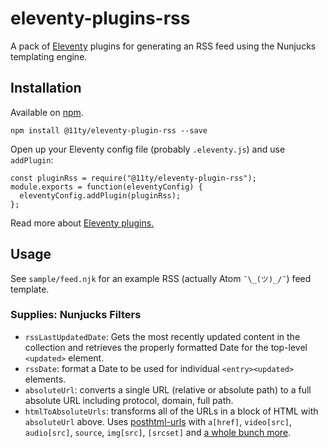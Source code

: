 # eleventy-plugins-rss

A pack of [Eleventy](https://github.com/11ty/eleventy) plugins for generating an RSS feed using the Nunjucks templating engine.

## Installation

Available on [npm](https://www.npmjs.com/package/@11ty/eleventy-plugin-rss).

```
npm install @11ty/eleventy-plugin-rss --save
```

Open up your Eleventy config file (probably `.eleventy.js`) and use `addPlugin`:

```
const pluginRss = require("@11ty/eleventy-plugin-rss");
module.exports = function(eleventyConfig) {
  eleventyConfig.addPlugin(pluginRss);
};
```

Read more about [Eleventy plugins.](https://www.11ty.io/docs/plugins/)

## Usage

See `sample/feed.njk` for an example RSS (actually Atom `¯\_(ツ)_/¯`) feed template.

### Supplies: Nunjucks Filters

* `rssLastUpdatedDate`: Gets the most recently updated content in the collection and retrieves the properly formatted Date for the top-level `<updated>` element.
* `rssDate`: format a Date to be used for individual `<entry><updated>` elements.
* `absoluteUrl`: converts a single URL (relative or absolute path) to a full absolute URL including protocol, domain, full path.
* `htmlToAbsoluteUrls`: transforms all of the URLs in a block of HTML with `absoluteUrl` above. Uses [posthtml-urls](https://github.com/posthtml/posthtml-urls) with `a[href]`, `video[src]`, `audio[src]`, `source`, `img[src]`, `[srcset]` and [a whole bunch more](https://github.com/posthtml/posthtml-urls/blob/307c91342a211b3f9fb22bc57264bbb31f235fbb/lib/defaultOptions.js).
